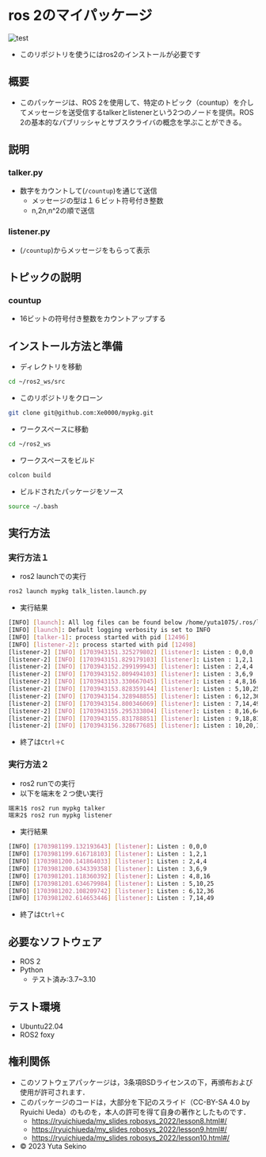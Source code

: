# ros 2のマイパッケージ
![test](https://github.com/Xe0000/mypkg/actions/workflows/test.yml/badge.svg)
* このリポジトリを使うにはros2のインストールが必要です
## 概要
* このパッケージは、ROS 2を使用して、特定のトピック（countup）を介してメッセージを送受信するtalkerとlistenerという2つのノードを提供。ROS 2の基本的なパブリッシャとサブスクライバの概念を学ぶことができる。

## 説明
### talker.py
* 数字をカウントして(`/countup`)を通じて送信
    * メッセージの型は１６ビット符号付き整数
    * n,2n,n^2の順で送信
### listener.py
* (`/countup`)からメッセージをもらって表示
## トピックの説明
### countup
* 16ビットの符号付き整数をカウントアップする

## インストール方法と準備
* ディレクトリを移動
```bash
cd ~/ros2_ws/src
```
* このリポジトリをクローン
```bash
git clone git@github.com:Xe0000/mypkg.git
```
* ワークスペースに移動
```bash
cd ~/ros2_ws
```
* ワークスペースをビルド
```bash
colcon build
```
* ビルドされたパッケージをソース
```bash
source ~/.bash
```

## 実行方法
### 実行方法１
* ros2 launchでの実行
```bash
ros2 launch mypkg talk_listen.launch.py
```
* 実行結果
```bash
[INFO] [launch]: All log files can be found below /home/yuta1075/.ros/log/2023-12-30-22-32-30-396122-LAPTOP-RCB6ATE5-12494
[INFO] [launch]: Default logging verbosity is set to INFO
[INFO] [talker-1]: process started with pid [12496]
[INFO] [listener-2]: process started with pid [12498]
[listener-2] [INFO] [1703943151.325279802] [listener]: Listen : 0,0,0
[listener-2] [INFO] [1703943151.829179103] [listener]: Listen : 1,2,1
[listener-2] [INFO] [1703943152.299199943] [listener]: Listen : 2,4,4
[listener-2] [INFO] [1703943152.809494103] [listener]: Listen : 3,6,9
[listener-2] [INFO] [1703943153.330667045] [listener]: Listen : 4,8,16
[listener-2] [INFO] [1703943153.828359144] [listener]: Listen : 5,10,25
[listener-2] [INFO] [1703943154.328948855] [listener]: Listen : 6,12,36
[listener-2] [INFO] [1703943154.800346069] [listener]: Listen : 7,14,49
[listener-2] [INFO] [1703943155.295333804] [listener]: Listen : 8,16,64
[listener-2] [INFO] [1703943155.831788851] [listener]: Listen : 9,18,81
[listener-2] [INFO] [1703943156.328677685] [listener]: Listen : 10,20,100
```
* 終了は`Ctrl＋C`

### 実行方法２
* ros2 runでの実行
* 以下を端末を２つ使い実行
```bash
端末1$ ros2 run mypkg talker
端末2$ ros2 run mypkg listener
```
* 実行結果
```bash
[INFO] [1703981199.132193643] [listener]: Listen : 0,0,0
[INFO] [1703981199.616718103] [listener]: Listen : 1,2,1
[INFO] [1703981200.141864033] [listener]: Listen : 2,4,4
[INFO] [1703981200.634339358] [listener]: Listen : 3,6,9
[INFO] [1703981201.118360392] [listener]: Listen : 4,8,16
[INFO] [1703981201.634679984] [listener]: Listen : 5,10,25
[INFO] [1703981202.108209742] [listener]: Listen : 6,12,36
[INFO] [1703981202.614653446] [listener]: Listen : 7,14,49
```
* 終了は`Ctrl＋C`

## 必要なソフトウェア
* ROS 2
* Python
    * テスト済み:3.7~3.10
## テスト環境
* Ubuntu22.04
* ROS2 foxy

## 権利関係
* このソフトウェアパッケージは，3条項BSDライセンスの下，再頒布および使用が許可されます．
* このパッケージのコードは，大部分を下記のスライド（CC-BY-SA 4.0 by Ryuichi Ueda）のものを，本人の許可を得て自身の著作としたものです．
    * [https://ryuichiueda/my_slides robosys_2022/lesson8.html#/](https://ryuichiueda.github.io/my_slides/robosys_2022/lesson8.html#/)
    * [https://ryuichiueda/my_slides robosys_2022/lesson9.html#/](https://ryuichiueda.github.io/my_slides/robosys_2022/lesson9.html#/)
    * [https://ryuichiueda/my_slides robosys_2022/lesson10.html#/](https://ryuichiueda.github.io/my_slides/robosys_2022/lesson10.html#/)
* © 2023 Yuta Sekino
